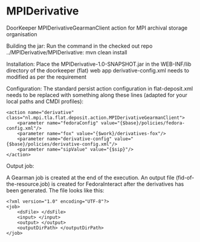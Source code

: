 # MPIDerivative
DoorKeeper MPIDerivativeGearmanClient action for MPI archival storage organisation

Building the jar:
Run the command in the checked out repo ../MPIDerivative/MPIDerivative: mvn clean install

Installation:
Place the MPIDerivative-1.0-SNAPSHOT.jar in the WEB-INF/lib directory of the doorkeeper (flat) web app
derivative-config.xml needs to modified as per the requirement

Configuration:
The standard persist action configuration in flat-deposit.xml needs to be replaced with something along these lines (adapted for your local paths and CMDI profiles):
```
<action name="derivative" class="nl.mpi.tla.flat.deposit.action.MPIDerivativeGearmanClient">
    <parameter name="fedoraConfig" value="{$base}/policies/fedora-config.xml"/>
    <parameter name="fox" value="{$work}/derivatives-fox"/>
    <parameter name="derivative-config" value="{$base}/policies/derivative-config.xml"/>
    <parameter name="sipValue" value="{$sip}"/>
</action>
```

Output job:

A Gearman job is created at the end of the execution.
An output file (fid-of-the-resource.job) is created for FedoraInteract after the derivatives has been generated.
The file looks like this:

```
<?xml version="1.0" encoding="UTF-8"?>
<job>
    <dsFile> </dsFile>
    <input> </input>
    <output> </output>
    <outputDirPath> </outputDirPath>
</job>
```
